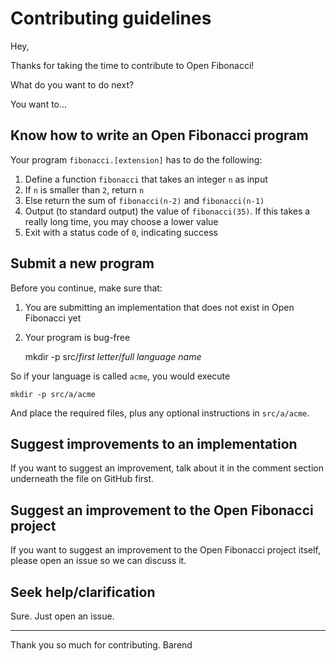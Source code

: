# Contributing guidelines

Hey,

Thanks for taking the time to contribute to Open Fibonacci!

What do you want to do next?

You want to...

## Know how to write an Open Fibonacci program

Your program `fibonacci.[extension]` has to do the following:

1. Define a function `fibonacci` that takes an integer `n` as input
2. If `n` is smaller than `2`, return `n`
3. Else return the sum of `fibonacci(n-2)` and `fibonacci(n-1)`
4. Output (to standard output) the value of `fibonacci(35)`. If this takes
a really long time, you may choose a lower value
5. Exit with a status code of `0`, indicating success

## Submit a new program

Before you continue, make sure that:
1. You are submitting an implementation that does not exist in Open Fibonacci yet
2. Your program is bug-free

    mkdir -p src/<em>first letter</em>/<em>full language name</em>

So if your language is called `acme`, you would execute

    mkdir -p src/a/acme

And place the required files, plus any optional instructions in `src/a/acme`.

## Suggest improvements to an implementation

If you want to suggest an improvement, talk about it in the comment section
underneath the file on GitHub first.

## Suggest an improvement to the Open Fibonacci project

If you want to suggest an improvement to the Open Fibonacci project itself,
please open an issue so we can discuss it.

## Seek help/clarification

Sure. Just open an issue.

---

Thank you so much for contributing.
Barend

